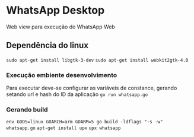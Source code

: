 # WhatsApp Desktop
Web view para execução do WhatsApp Web

## Dependência do linux
```sudo apt-get install libgtk-3-dev```
```sudo apt-get install webkit2gtk-4.0```

### Execução embiente desenvolvimento
Para executar deve-se configurar as variáveis de constance, gerando setando url e hash do ID da aplicação
```go run whatsapp.go```

### Gerando build
```env GOOS=linux GOARCH=arm GOARM=5 go build -ldflags "-s -w" whatsapp.go```
```apt-get install upx```
```upx whatsapp```
